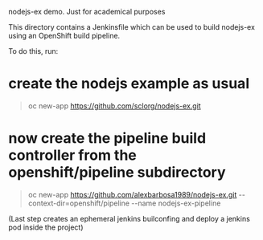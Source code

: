 nodejs-ex demo. Just for academical purposes

This directory contains a Jenkinsfile which can be used to build nodejs-ex using an OpenShift build pipeline.

To do this, run:

# create the nodejs example as usual

> oc new-app https://github.com/sclorg/nodejs-ex.git

# now create the pipeline build controller from the openshift/pipeline subdirectory

> oc new-app https://github.com/alexbarbosa1989/nodejs-ex.git --context-dir=openshift/pipeline --name nodejs-ex-pipeline
 

(Last step creates an ephemeral jenkins builconfing and deploy a jenkins pod inside the project)
